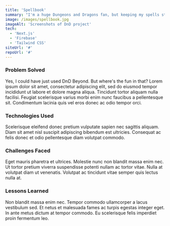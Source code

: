 ```yaml
---
title: 'Spellbook'
summary: "I'm a huge Dungeons and Dragons fan, but keeping my spells straight has always been a challenge. I built this app to put all the information I need at my fingertips."
image: /images/spellbook.jpg
imageAlt: 'Screenshots of DnD project'
tech:
  - 'Next.js'
  - 'Firebase'
  - 'Tailwind CSS'
siteUrl: '#'
repoUrl: '#'
---
```


### Problem Solved

Yes, I could have just used DnD Beyond. But where's the fun in that? Lorem ipsum dolor sit amet, consectetur adipiscing elit, sed do eiusmod tempor incididunt ut labore et dolore magna aliqua. Tincidunt tortor aliquam nulla facilisi. Feugiat scelerisque varius morbi enim nunc faucibus a pellentesque sit. Condimentum lacinia quis vel eros donec ac odio tempor orci.

### Technologies Used

Scelerisque eleifend donec pretium vulputate sapien nec sagittis aliquam. Diam sit amet nisl suscipit adipiscing bibendum est ultricies. Consequat ac felis donec et odio pellentesque diam volutpat commodo.

### Challenges Faced

Eget mauris pharetra et ultrices. Molestie nunc non blandit massa enim nec. Ut tortor pretium viverra suspendisse potenti nullam ac tortor vitae. Nulla at volutpat diam ut venenatis. Volutpat ac tincidunt vitae semper quis lectus nulla at.

### Lessons Learned

Non blandit massa enim nec. Tempor commodo ullamcorper a lacus vestibulum sed. Et netus et malesuada fames ac turpis egestas integer eget. In ante metus dictum at tempor commodo. Eu scelerisque felis imperdiet proin fermentum leo.
